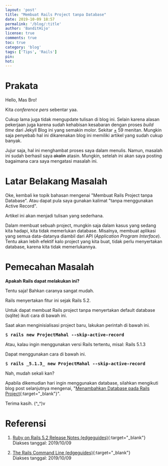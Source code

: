 ```yaml
---
layout: 'post'
title: "Membuat Rails Project tanpa Database"
date: 2019-10-09 18:57
permalink: '/blog/:title'
author: 'BanditHijo'
license: true
comments: true
toc: true
category: 'blog'
tags: ['Tips', 'Rails']
pin:
hot:
---
```


<!-- BANNER OF THE POST -->
<!-- <img class="post&#45;body&#45;img" src="{{ site.lazyload.logo_blank_banner }}" data&#45;echo="#" alt="banner"> -->

# Prakata

Hello, Mas Bro!

Kita *conference pers* sebentar yaa.

Cukup lama juga tidak mengupdate tulisan di blog ini. Selain karena alasan pekerjaan juga karena sudah kehabisan kesabaran dengan proses *build time* dari Jekyll Blog ini yang semakin molor. Sekitar <u>+</u> 59 menitan. Mungkin saja penyebab hal ini dikarenakan blog ini memiliki artikel yang sudah cukup banyak.

Jujur saja, hal ini menghambat proses saya dalam menulis. Namun, masalah ini sudah berhasil saya ~~akalin~~ atasin. Mungkin, setelah ini akan saya posting bagaimana cara saya mengatasi masalah ini.

# Latar Belakang Masalah

Oke, kembali ke topik bahasan mengenai "Membuat Rails Project tanpa Database". Atau dapat pula saya gunakan kalimat "tanpa menggunakan Active Record".

Artikel ini akan menjadi tulisan yang sederhana.

Dalam membuat sebuah project, mungkin saja dalam kasus yang sedang kita hadapi, kita tidak memerlukan database. Misalnya, membuat aplikasi yang semua data-datanya diambil dari API (*Application Program Interface*). Tentu akan lebih efektif kalo project yang kita buat, tidak perlu menyertakan database, karena kita tidak memerlukannya.

# Pemecahan Masalah

**Apakah Rails dapat melakukan ini?**

Tentu saja! Bahkan caranya sangat mudah.

Rails menyertakan fitur ini sejak Rails 5.2.

Untuk dapat membuat Rails project tanpa menyertakan default database (sqlite) ikuti cara di bawah ini.

Saat akan menginisialisasi project baru, lakukan perintah di bawah ini.

<pre>
$ <b>rails new ProjectMahal --skip-active-record</b>
</pre>

Atau, kalau ingin menggunakan versi Rails tertentu, misal: Rails 5.1.3

Dapat menggunakan cara di bawah ini.

<pre>
$ <b>rails _5.1.3_ new ProjectMahal --skip-active-record</b>
</pre>

Nah, mudah sekali kan?

Apabila dikemudian hari ingin menggunakan database, silahkan mengikuti blog post selanjutnya mengenai, "[Menambahkan Database pada Rails Project](/blog/menambahkan-database-pada-rails-project){:target="_blank"}".

Terima kasih. (^_^)v


# Referensi

1. [Ruby on Rails 5.2 Release Notes (edgeguides)](https://edgeguides.rubyonrails.org/5_2_release_notes.html){:target="_blank"}
<br>Diakses tanggal: 2019/10/09

2. [The Rails Command Line (edgeguides)](https://edgeguides.rubyonrails.org/command_line.html){:target="_blank"}
<br>Diakses tanggal: 2019/10/09
